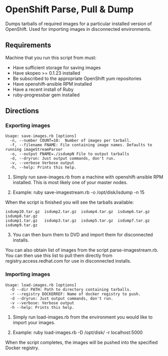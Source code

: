 # OpenShift Parse, Pull & Dump
Dumps tarballs of required images for a particular installed version of OpenShift. Used for importing images in disconnected environments.

## Requirements
Machine that you run this script from must:
* Have sufficient storage for saving images
* Have skopeo >= 0.1.23 installed
* Be subscribed to the appropriate OpenShift yum repositories
* Have openshift-ansible RPM installed
* Have a recent install of Ruby
* ruby-progressbar gem installed

## Directions

### Exporting images
```
Usage: save-images.rb [options]
  -n, --number COUNT=10:  Number of images per tarball.
  -f, --filename FNAME: File containing image names. Defaults to running imageStreamParser
  -o, --output FNAME=./isdumpN File to output tarballs
  -d, --dryrun: Just output commands, don't run.
  -v, --verbose Verbose output
  -h, --help: Prints this help.
```
1. Simply run save-images.rb from a machine with openshift-ansible RPM installed. This is most likely one of your master nodes.

2. Example: ruby save-imagestream.rb -o /opt/disk/isdump -n 15

When the script is finished you will see the tarballs available: 
```
isdump10.tar.gz  isdump2.tar.gz  isdump4.tar.gz  isdump6.tar.gz  isdump8.tar.gz
isdump1.tar.gz   isdump3.tar.gz  isdump5.tar.gz  isdump7.tar.gz  isdump9.tar.gz
```

3. You can then burn them to DVD and import them for disconnected installs.

You can also obtain list of images from the script parse-imagestream.rb. You can then use this list to pull them directly from registry.access.redhat.com for use in disconnected installs.

### Importing images
```
Usage: load-images.rb [options]
  -D --dir PATH: Path to directory containing tarballs.
  -r --registry DOCKERREF: Name of docker registry to push.
  -d --dryrun: Just output commands, don't run.
  -v --verbose: Verbose output
  -h --help: Prints this help.
```

1. Simply run load-images.rb from the environment you would like to import your images.

2. Example: ruby load-images.rb -D /opt/disk/ -r localhost:5000

When the script completes, the images will be pushed into the specified Docker registry.
